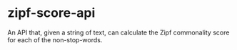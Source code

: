 # zipf-score-api
An API that, given a string of text, can calculate the Zipf commonality score for each of the non-stop-words.
